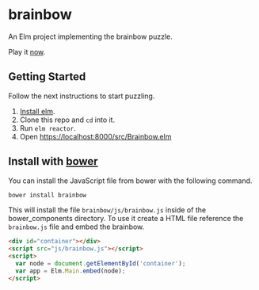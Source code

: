 # brainbow
An Elm project implementing the brainbow puzzle.

Play it [now][puzzle].

## Getting Started
Follow the next instructions to start puzzling.

1. [Install elm][install].
2. Clone this repo and `cd` into it.
3. Run `elm reactor`.
4. Open [https://localhost:8000/src/Brainbow.elm][local]

## Install with [bower][]
You can install the JavaScript file from bower with the following command.

```sh
bower install brainbow
```

This will install the file `brainbow/js/brainbow.js` inside of the
bower_components directory. To use it create a HTML file reference the
`brainbow.js` file and embed the brainbow.

```html
<div id="container"></div>
<script src="js/brainbow.js"></script>
<script>
  var node = document.getElementById('container');
  var app = Elm.Main.embed(node);
</script>
```

[install]: http://elm-lang.org/install
[local]: http://localhost:8000/src/Brainbow.elm
[puzzle]: http://fifth-postulate/brainbow
[bower]: https://bower.io/
